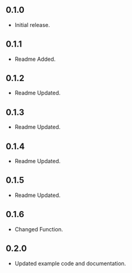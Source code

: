 ## 0.1.0

* Initial release.

## 0.1.1

* Readme Added.

## 0.1.2

* Readme Updated.

## 0.1.3

* Readme Updated.

## 0.1.4

* Readme Updated.

## 0.1.5

* Readme Updated.

## 0.1.6

* Changed Function.

## 0.2.0

* Updated example code and documentation.